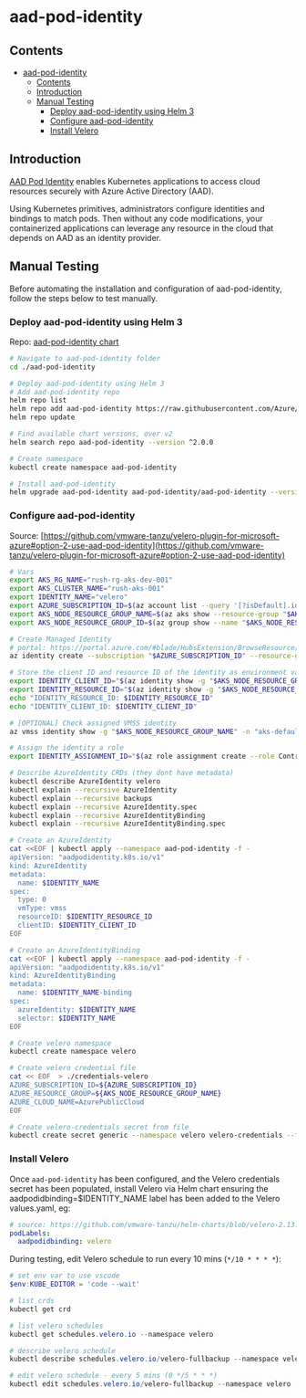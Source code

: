 # aad-pod-identity

## Contents

- [aad-pod-identity](#aad-pod-identity)
  - [Contents](#contents)
  - [Introduction](#introduction)
  - [Manual Testing](#manual-testing)
    - [Deploy aad-pod-identity using Helm 3](#deploy-aad-pod-identity-using-helm-3)
    - [Configure aad-pod-identity](#configure-aad-pod-identity)
    - [Install Velero](#install-velero)

## Introduction

[AAD Pod Identity](https://github.com/Azure/aad-pod-identity) enables Kubernetes applications to access cloud
resources securely with Azure Active Directory (AAD).

Using Kubernetes primitives, administrators configure identities and bindings to match pods. Then without any code
modifications, your containerized applications can leverage any resource in the cloud that depends on AAD as an
identity provider.

## Manual Testing

Before automating the installation and configuration of aad-pod-identity, follow the steps below to test manually.

### Deploy aad-pod-identity using Helm 3

Repo: [aad-pod-identity chart](https://github.com/Azure/aad-pod-identity/tree/master/charts/aad-pod-identity)

```bash
# Navigate to aad-pod-identity folder
cd ./aad-pod-identity

# Deploy aad-pod-identity using Helm 3
# Add aad-pod-identity repo
helm repo list
helm repo add aad-pod-identity https://raw.githubusercontent.com/Azure/aad-pod-identity/master/charts
helm repo update

# Find available chart versions, over v2
helm search repo aad-pod-identity --version ^2.0.0

# Create namespace
kubectl create namespace aad-pod-identity

# Install aad-pod-identity
helm upgrade aad-pod-identity aad-pod-identity/aad-pod-identity --version 2.0.2 --values aad_pod_identity_values.yaml --set=installCRDs=true --install --atomic --namespace aad-pod-identity --debug
```

### Configure aad-pod-identity

Source: [https://github.com/vmware-tanzu/velero-plugin-for-microsoft-azure#option-2-use-aad-pod-identity](https://github.com/vmware-tanzu/velero-plugin-for-microsoft-azure#option-2-use-aad-pod-identity)

```bash
# Vars
export AKS_RG_NAME="rush-rg-aks-dev-001"
export AKS_CLUSTER_NAME="rush-aks-001"
export IDENTITY_NAME="velero"
export AZURE_SUBSCRIPTION_ID=$(az account list --query '[?isDefault].id' -o tsv)
export AKS_NODE_RESOURCE_GROUP_NAME=$(az aks show --resource-group "$AKS_RG_NAME" --name "$AKS_CLUSTER_NAME" --query nodeResourceGroup -o tsv)
export AKS_NODE_RESOURCE_GROUP_ID=$(az group show --name "$AKS_NODE_RESOURCE_GROUP_NAME" --query id -o tsv)

# Create Managed Identity
# portal: https://portal.azure.com/#blade/HubsExtension/BrowseResource/resourceType/Microsoft.ManagedIdentity%2FuserAssignedIdentities
az identity create --subscription "$AZURE_SUBSCRIPTION_ID" --resource-group "$AKS_NODE_RESOURCE_GROUP_NAME" --name $IDENTITY_NAME

# Store the client ID and resource ID of the identity as environment variables
export IDENTITY_CLIENT_ID="$(az identity show -g "$AKS_NODE_RESOURCE_GROUP_NAME" -n "$IDENTITY_NAME" --subscription "$AZURE_SUBSCRIPTION_ID" --query clientId -o tsv)"
export IDENTITY_RESOURCE_ID="$(az identity show -g "$AKS_NODE_RESOURCE_GROUP_NAME" -n "$IDENTITY_NAME" --subscription "$AZURE_SUBSCRIPTION_ID" --query id -o tsv)"
echo "IDENTITY_RESOURCE_ID: $IDENTITY_RESOURCE_ID"
echo "IDENTITY_CLIENT_ID: $IDENTITY_CLIENT_ID"

# [OPTIONAL] Check assigned VMSS identity
az vmss identity show -g "$AKS_NODE_RESOURCE_GROUP_NAME" -n "aks-default-39636823-vmss"

# Assign the identity a role
export IDENTITY_ASSIGNMENT_ID="$(az role assignment create --role Contributor --assignee "$IDENTITY_CLIENT_ID" --scope "$AKS_NODE_RESOURCE_GROUP_ID" --query id -o tsv)"

# Describe AzureIdentity CRDs (they dont have metadata)
kubectl describe AzureIdentity velero
kubectl explain --recursive AzureIdentity
kubectl explain --recursive backups
kubectl explain --recursive AzureIdentity.spec
kubectl explain --recursive AzureIdentityBinding
kubectl explain --recursive AzureIdentityBinding.spec

# Create an AzureIdentity
cat <<EOF | kubectl apply --namespace aad-pod-identity -f -
apiVersion: "aadpodidentity.k8s.io/v1"
kind: AzureIdentity
metadata:
  name: $IDENTITY_NAME
spec:
  type: 0
  vmType: vmss
  resourceID: $IDENTITY_RESOURCE_ID
  clientID: $IDENTITY_CLIENT_ID
EOF

# Create an AzureIdentityBinding
cat <<EOF | kubectl apply --namespace aad-pod-identity -f -
apiVersion: "aadpodidentity.k8s.io/v1"
kind: AzureIdentityBinding
metadata:
  name: $IDENTITY_NAME-binding
spec:
  azureIdentity: $IDENTITY_NAME
  selector: $IDENTITY_NAME
EOF

# Create velero namespace
kubectl create namespace velero

# Create velero credential file
cat << EOF  > ./credentials-velero
AZURE_SUBSCRIPTION_ID=${AZURE_SUBSCRIPTION_ID}
AZURE_RESOURCE_GROUP=${AKS_NODE_RESOURCE_GROUP_NAME}
AZURE_CLOUD_NAME=AzurePublicCloud
EOF

# Create velero-credentials secret from file
kubectl create secret generic --namespace velero velero-credentials --from-file=cloud=./credentials-velero
```

### Install Velero

Once `aad-pod-identity` has been configured, and the Velero credentials secret has been populated, install Velero via Helm chart ensuring the aadpodidbinding=$IDENTITY_NAME label has been added to the Velero values.yaml, eg:

```yaml
# source: https://github.com/vmware-tanzu/helm-charts/blob/velero-2.13.3/charts/velero/values.yaml#L27
podLabels:
  aadpodidbinding: velero
```

During testing, edit Velero schedule to run every 10 mins (`*/10 * * * *`):

```powershell
# set env var to use vscode
$env:KUBE_EDITOR = 'code --wait'

# list crds
kubectl get crd

# list velero schedules
kubectl get schedules.velero.io --namespace velero

# describe velero schedule
kubectl describe schedules.velero.io/velero-fullbackup --namespace velero

# edit velero schedule - every 5 mins (0 */5 * * *)
kubectl edit schedules.velero.io/velero-fullbackup --namespace velero
```
